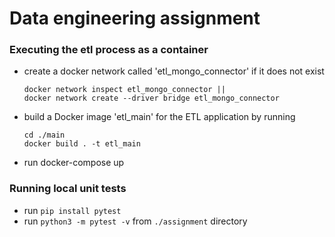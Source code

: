 # Data engineering assignment

### Executing the etl process as a container

- create a docker network called 'etl_mongo_connector' if it does not exist
    ```
    docker network inspect etl_mongo_connector ||
    docker network create --driver bridge etl_mongo_connector
    ```
- build a Docker image 'etl_main' for the ETL application by running
    
    ```
    cd ./main   
    docker build . -t etl_main
  ```
- run docker-compose up


### Running local unit tests 

- run  ```pip install pytest``` 
- run  ```python3 -m pytest -v``` from ```./assignment``` directory

